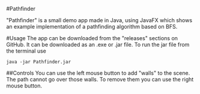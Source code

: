 #Pathfinder

"Pathfinder" is a small demo app made in Java, using JavaFX which
shows an example implementation of a pathfinding algorithm based on
BFS.

#Usage
The app can be downloaded from the "releases" sections on GitHub.
It can be downloaded as an .exe or .jar file. To run the jar file 
from the terminal use
```shell
java -jar Pathfinder.jar
```

##Controls
You can use the left mouse button to add "walls" to the scene.
The path cannot go over those walls. To remove them you can use
the right mouse button.